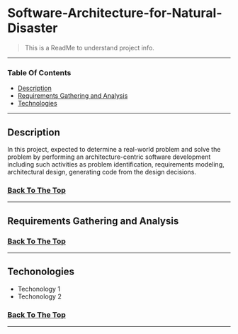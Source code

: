# Software-Architecture-for-Natural-Disaster

>This is a ReadMe to understand project info.

---

### Table Of Contents

- [Description](#description)
- [Requirements Gathering and Analysis](#requirements-gathering-and-analysis)
- [Technologies](#technonologies)

---

## Description

In this project,  expected to determine a real-world problem and solve the problem by performing an architecture-centric software development including such activities as problem identification, requirements modeling, architectural design, generating code from the design decisions.



### [Back To The Top](#Software-Architecture-for-Natural-Disaster)

---

## Requirements Gathering and Analysis




### [Back To The Top](#Software-Architecture-for-Natural-Disaster)

---

## Techonologies

- Techonology 1
- Techonology 2


### [Back To The Top](#Software-Architecture-for-Natural-Disaster)

---




